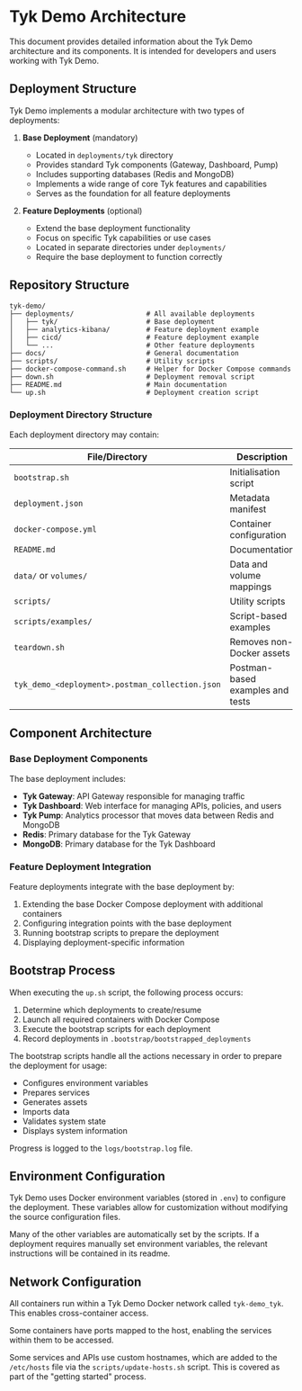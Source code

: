 # Tyk Demo Architecture

This document provides detailed information about the Tyk Demo architecture and its components. It is intended for developers and users working with Tyk Demo.

## Deployment Structure

Tyk Demo implements a modular architecture with two types of deployments:

1. **Base Deployment** (mandatory)
   - Located in `deployments/tyk` directory
   - Provides standard Tyk components (Gateway, Dashboard, Pump)
   - Includes supporting databases (Redis and MongoDB)
   - Implements a wide range of core Tyk features and capabilities
   - Serves as the foundation for all feature deployments

2. **Feature Deployments** (optional)
   - Extend the base deployment functionality
   - Focus on specific Tyk capabilities or use cases
   - Located in separate directories under `deployments/`
   - Require the base deployment to function correctly

## Repository Structure

```
tyk-demo/
├── deployments/                  # All available deployments
│   ├── tyk/                      # Base deployment
│   ├── analytics-kibana/         # Feature deployment example
│   ├── cicd/                     # Feature deployment example
│   └── ...                       # Other feature deployments
├── docs/                         # General documentation
├── scripts/                      # Utility scripts
├── docker-compose-command.sh     # Helper for Docker Compose commands
├── down.sh                       # Deployment removal script
├── README.md                     # Main documentation
└── up.sh                         # Deployment creation script
```

### Deployment Directory Structure

Each deployment directory may contain:

| File/Directory                          | Description                              | Required |
|-----------------------------------------|------------------------------------------|----------|
| `bootstrap.sh`                          | Initialisation script                    | Yes      |
| `deployment.json`                       | Metadata manifest                        | No       |
| `docker-compose.yml`                    | Container configuration                  | Yes      |
| `README.md`                             | Documentation                            | No       |
| `data/` or `volumes/`                   | Data and volume mappings                 | No       |
| `scripts/`                              | Utility scripts                          | No       |
| `scripts/examples/`                     | Script-based examples                    | No       |
| `teardown.sh`                           | Removes non-Docker assets                | No       |
| `tyk_demo_<deployment>.postman_collection.json` | Postman-based examples and tests | No       |

## Component Architecture

### Base Deployment Components

The base deployment includes:

- **Tyk Gateway**: API Gateway responsible for managing traffic
- **Tyk Dashboard**: Web interface for managing APIs, policies, and users
- **Tyk Pump**: Analytics processor that moves data between Redis and MongoDB
- **Redis**: Primary database for the Tyk Gateway
- **MongoDB**: Primary database for the Tyk Dashboard

### Feature Deployment Integration

Feature deployments integrate with the base deployment by:

1. Extending the base Docker Compose deployment with additional containers
2. Configuring integration points with the base deployment
3. Running bootstrap scripts to prepare the deployment
4. Displaying deployment-specific information

## Bootstrap Process

When executing the `up.sh` script, the following process occurs:

1. Determine which deployments to create/resume
2. Launch all required containers with Docker Compose
3. Execute the bootstrap scripts for each deployment
4. Record deployments in `.bootstrap/bootstrapped_deployments`

The bootstrap scripts handle all the actions necessary in order to prepare the deployment for usage:
- Configures environment variables
- Prepares services
- Generates assets
- Imports data
- Validates system state
- Displays system information

Progress is logged to the `logs/bootstrap.log` file.

## Environment Configuration

Tyk Demo uses Docker environment variables (stored in `.env`) to configure the deployment. These variables allow for customization without modifying the source configuration files.

Many of the other variables are automatically set by the scripts. If a deployment requires manually set environment variables, the relevant instructions will be contained in its readme.

## Network Configuration

All containers run within a Tyk Demo Docker network called `tyk-demo_tyk`. This enables cross-container access.

Some containers have ports mapped to the host, enabling the services within them to be accessed.

Some services and APIs use custom hostnames, which are added to the `/etc/hosts` file via the `scripts/update-hosts.sh` script. This is covered as part of the "getting started" process.
